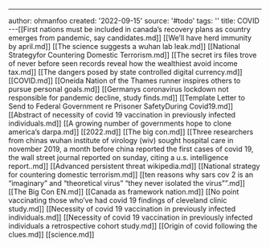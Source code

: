 ---
author: ohmanfoo
created: '2022-09-15'
source: '#todo'
tags: ''
title: COVID
---[[First nations must be included in canada’s recovery plans as country emerges from pandemic, say candidates.md]]
[[We’ll have herd immunity by april.md]]
[[The science suggests a wuhan lab leak.md]]
[[National Strategyfor Countering Domestic Terrorism.md]]
[[The secret irs files trove of never before seen records reveal how the wealthiest avoid income tax.md]]
[[The dangers posed by state controlled digital currency.md]]
[[COVID.md]]
[[Oneida Nation of the Thames runner inspires others to pursue personal goals.md]]
[[Germanys coronavirus lockdown not responsible for pandemic decline, study finds.md]]
[[Template Letter to Send to Federal Government re Prisoner SafetyDuring Covid19.md]]
[[Abstract of necessity of covid 19 vaccination in previously infected individuals.md]]
[[A growing number of governments hope to clone america’s darpa.md]]
[[2022.md]]
[[The big con.md]]
[[Three researchers from chinas wuhan institute of virology (wiv) sought hospital care in november 2019, a month before china reported the first cases of covid 19, the wall street journal reported on sunday, citing a u.s. intelligence report..md]]
[[Advanced persistent threat wikipedia.md]]
[[National strategy for countering domestic terrorism.md]]
[[ten reasons why sars cov 2 is an “imaginary” and “theoretical virus”  “they never isolated the virus””.md]]
[[The Big Con EN.md]]
[[Canada as framework nation.md]]
[[No point vaccinating those who’ve had covid 19 findings of cleveland clinic study.md]]
[[Necessity of covid 19 vaccination in previously infected individuals.md]]
[[Necessity of covid 19 vaccination in previously infected individuals a retrospective cohort study.md]]
[[Origin of covid following the clues.md]]
[[science.md]]
